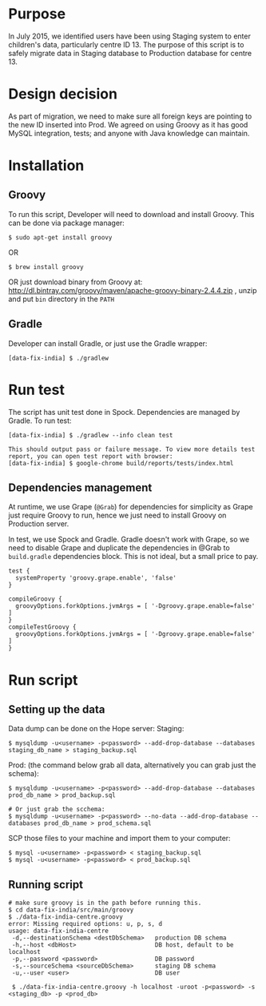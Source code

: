 # Purpose

In July 2015, we identified users have been using Staging system to enter children's data, particularly centre ID 13. The purpose of this script is to safely migrate data in Staging database to Production database for centre 13.

# Design decision

As part of migration, we need to make sure all foreign keys are pointing to the new ID inserted into Prod. We agreed on using Groovy as it has good MySQL integration, tests; and anyone with Java knowledge can maintain.

# Installation
## Groovy
To run this script, Developer will need to download and install Groovy. This can be done via package manager:

```
$ sudo apt-get install groovy
```

OR 
```
$ brew install groovy
```

OR just download binary from Groovy at: http://dl.bintray.com/groovy/maven/apache-groovy-binary-2.4.4.zip , unzip and put `bin` directory in the `PATH`

## Gradle
Developer can install Gradle, or just use the Gradle wrapper:
```
[data-fix-india] $ ./gradlew
```

# Run test
The script has unit test done in Spock. Dependencies are managed by Gradle. To run test:
```
[data-fix-india] $ ./gradlew --info clean test

This should output pass or failure message. To view more details test report, you can open test report with browser:
[data-fix-india] $ google-chrome build/reports/tests/index.html
```

## Dependencies management
At runtime, we use Grape (`@Grab`) for dependencies for simplicity as Grape just require Groovy to run, hence we just need to install Groovy on Production server.

In test, we use Spock and Gradle. Gradle doesn't work with Grape, so we need to disable Grape and duplicate the dependencies in @Grab to `build.gradle` dependencies block. This is not ideal, but a small price to pay.

```
test {                                        
  systemProperty 'groovy.grape.enable', 'false'  
}

compileGroovy {
  groovyOptions.forkOptions.jvmArgs = [ '-Dgroovy.grape.enable=false' ]
}
compileTestGroovy {
  groovyOptions.forkOptions.jvmArgs = [ '-Dgroovy.grape.enable=false' ]
}
```

# Run script
## Setting up the data
Data dump can be done on the Hope server:
Staging:
```
$ mysqldump -u<username> -p<password> --add-drop-database --databases staging_db_name > staging_backup.sql
```
Prod: (the command below grab all data, alternatively you can grab just the schema):
```
$ mysqldump -u<username> -p<password> --add-drop-database --databases prod_db_name > prod_backup.sql

# Or just grab the scchema:
$ mysqldump -u<username> -p<password> --no-data --add-drop-database --databases prod_db_name > prod_schema.sql
```

SCP those files to your machine and import them to your computer:
```
$ mysql -u<username> -p<password> < staging_backup.sql
$ mysql -u<username> -p<password> < prod_backup.sql
```

## Running script
```
# make sure groovy is in the path before running this.
$ cd data-fix-india/src/main/groovy
$ ./data-fix-india-centre.groovy 
error: Missing required options: u, p, s, d
usage: data-fix-india-centre
 -d,--destinationSchema <destDbSchema>   production DB schema
 -h,--host <dbHost>                      DB host, default to be localhost
 -p,--password <password>                DB password
 -s,--sourceSchema <sourceDbSchema>      staging DB schema
 -u,--user <user>                        DB user

 $ ./data-fix-india-centre.groovy -h localhost -uroot -p<password> -s <staging_db> -p <prod_db>
```










